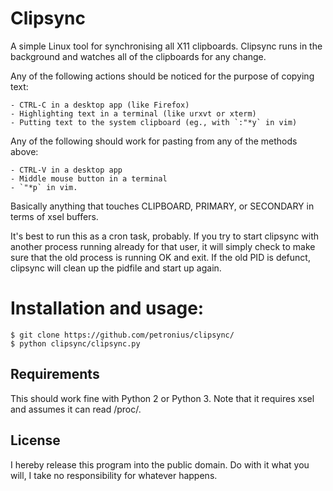 # Clipsync

A simple Linux tool for synchronising all X11 clipboards. Clipsync runs in the 
background and watches all of the clipboards for any change.

Any of the following actions should be noticed for the purpose of copying text:

    - CTRL-C in a desktop app (like Firefox)
    - Highlighting text in a terminal (like urxvt or xterm)
    - Putting text to the system clipboard (eg., with `:"*y` in vim)

Any of the following should work for pasting from any of the methods above:

    - CTRL-V in a desktop app
    - Middle mouse button in a terminal
    - `"*p` in vim.

Basically anything that touches CLIPBOARD, PRIMARY, or SECONDARY in terms of
xsel buffers.

It's best to run this as a cron task, probably. If you try to start clipsync
with another process running already for that user, it will simply check to
make sure that the old process is running OK and exit. If the old PID is
defunct, clipsync will clean up the pidfile and start up again.

# Installation and usage:
```
$ git clone https://github.com/petronius/clipsync/
$ python clipsync/clipsync.py
```

## Requirements

This should work fine with Python 2 or Python 3. Note that it requires xsel and
assumes it can read /proc/.

## License

I hereby release this program into the public domain. Do with it what you will,
I take no responsibility for whatever happens.
